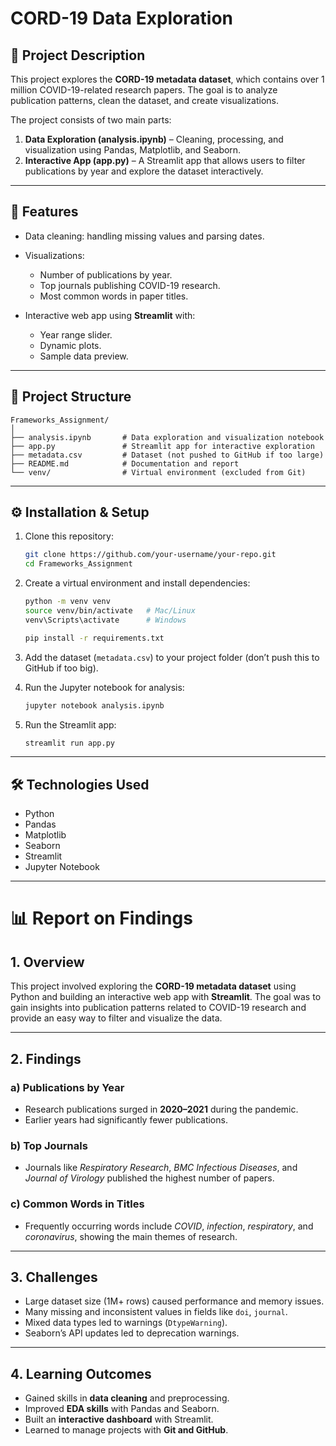 # CORD-19 Data Exploration

## 📌 Project Description

This project explores the **CORD-19 metadata dataset**, which contains over 1 million COVID-19-related research papers. The goal is to analyze publication patterns, clean the dataset, and create visualizations.

The project consists of two main parts:

1. **Data Exploration (analysis.ipynb)** – Cleaning, processing, and visualization using Pandas, Matplotlib, and Seaborn.
2. **Interactive App (app.py)** – A Streamlit app that allows users to filter publications by year and explore the dataset interactively.

---

## 🚀 Features

* Data cleaning: handling missing values and parsing dates.
* Visualizations:

  * Number of publications by year.
  * Top journals publishing COVID-19 research.
  * Most common words in paper titles.
* Interactive web app using **Streamlit** with:

  * Year range slider.
  * Dynamic plots.
  * Sample data preview.

---

## 📂 Project Structure

```
Frameworks_Assignment/
│
├── analysis.ipynb       # Data exploration and visualization notebook
├── app.py               # Streamlit app for interactive exploration
├── metadata.csv         # Dataset (not pushed to GitHub if too large)
├── README.md            # Documentation and report
└── venv/                # Virtual environment (excluded from Git)
```

---

## ⚙️ Installation & Setup

1. Clone this repository:

   ```bash
   git clone https://github.com/your-username/your-repo.git
   cd Frameworks_Assignment
   ```

2. Create a virtual environment and install dependencies:

   ```bash
   python -m venv venv
   source venv/bin/activate   # Mac/Linux
   venv\Scripts\activate      # Windows

   pip install -r requirements.txt
   ```

3. Add the dataset (`metadata.csv`) to your project folder (don’t push this to GitHub if too big).

4. Run the Jupyter notebook for analysis:

   ```bash
   jupyter notebook analysis.ipynb
   ```

5. Run the Streamlit app:

   ```bash
   streamlit run app.py
   ```

---

## 🛠️ Technologies Used

* Python
* Pandas
* Matplotlib
* Seaborn
* Streamlit
* Jupyter Notebook

---

# 📊 Report on Findings

## 1. Overview

This project involved exploring the **CORD-19 metadata dataset** using Python and building an interactive web app with **Streamlit**. The goal was to gain insights into publication patterns related to COVID-19 research and provide an easy way to filter and visualize the data.

---

## 2. Findings

### a) Publications by Year

* Research publications surged in **2020–2021** during the pandemic.
* Earlier years had significantly fewer publications.

### b) Top Journals

* Journals like *Respiratory Research*, *BMC Infectious Diseases*, and *Journal of Virology* published the highest number of papers.

### c) Common Words in Titles

* Frequently occurring words include *COVID*, *infection*, *respiratory*, and *coronavirus*, showing the main themes of research.

---

## 3. Challenges

* Large dataset size (1M+ rows) caused performance and memory issues.
* Many missing and inconsistent values in fields like `doi`, `journal`.
* Mixed data types led to warnings (`DtypeWarning`).
* Seaborn’s API updates led to deprecation warnings.

---

## 4. Learning Outcomes

* Gained skills in **data cleaning** and preprocessing.
* Improved **EDA skills** with Pandas and Seaborn.
* Built an **interactive dashboard** with Streamlit.
* Learned to manage projects with **Git and GitHub**.

